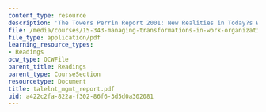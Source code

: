 ```yaml
---
content_type: resource
description: 'The Towers Perrin Report 2001: New Realities in Today?s Workforce'
file: /media/courses/15-343-managing-transformations-in-work-organizations-and-society-spring-2002/a422c2fa822af30286f63d5d0a302081_talelnt_mgmt_report.pdf
file_type: application/pdf
learning_resource_types:
- Readings
ocw_type: OCWFile
parent_title: Readings
parent_type: CourseSection
resourcetype: Document
title: talelnt_mgmt_report.pdf
uid: a422c2fa-822a-f302-86f6-3d5d0a302081
---
```

